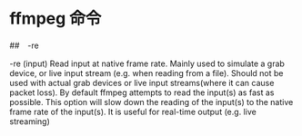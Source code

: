 # ffmpeg 命令

##　-re

 -re (input)
Read input at native frame rate. Mainly used to simulate a grab device, or live input stream (e.g. when reading from a file). Should not be used with actual grab devices or live input streams(where it can cause packet loss).  By default ffmpeg attempts to read the input(s) as fast as possible.  This option will slow down the reading of the input(s) to the native frame rate of the input(s). It is useful for real-time output (e.g. live streaming)